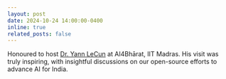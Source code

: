 ```yaml
---
layout: post
date: 2024-10-24 14:00:00-0400
inline: true
related_posts: false
---
```


Honoured to host [Dr. Yann LeCun](http://yann.lecun.com/) at AI4Bhārat, IIT Madras. His visit was truly inspiring, with insightful discussions on our open-source efforts to advance AI for India.
